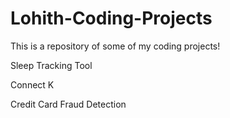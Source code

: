 # Lohith-Coding-Projects

This is a repository of some of my coding projects!

Sleep Tracking Tool

Connect K

Credit Card Fraud Detection
